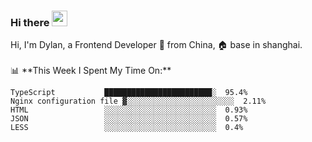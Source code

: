 ### Hi there <img src="https://media.giphy.com/media/hvRJCLFzcasrR4ia7z/giphy.gif" width="25px">

<!-- ![visitors](https://visitor-badge.glitch.me/badge?page_id=dislfyer.dislfyer) --!>

Hi, I'm Dylan, a Frontend Developer 🚀 from China, 🏠 base in shanghai.
<br/>
<br/>

📊 **This Week I Spent My Time On:**


<!--START_SECTION:waka-->

```text
TypeScript           ████████████████████████░  95.4%
Nginx configuration file ▓░░░░░░░░░░░░░░░░░░░░░░░░  2.11%
HTML                 ░░░░░░░░░░░░░░░░░░░░░░░░░  0.93%
JSON                 ░░░░░░░░░░░░░░░░░░░░░░░░░  0.57%
LESS                 ░░░░░░░░░░░░░░░░░░░░░░░░░  0.4%
```

<!--END_SECTION:waka-->

<!--
**About Me:**
 -->
